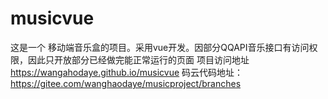 # musicvue

这是一个 移动端音乐盒的项目。采用vue开发。因部分QQAPI音乐接口有访问权限，因此只开放部分已经做完能正常运行的页面
项目访问地址   https://wangahodaye.github.io/musicvue     码云代码地址： https://gitee.com/wanghaodaye/musicproject/branches 
